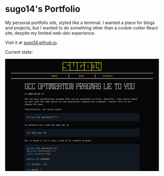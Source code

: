 # sugo14's Portfolio

My personal portfolio site, styled like a terminal. I wanted a place for blogs and projects, but I wanted to do something other than a cookie-cutter React site, despite my limited web-dev experience.

Visit it at [sugo14.github.io](https://sugo14.github.io).

Current state:

![Terminal site right now](github/7-26-2025-progress.png)
